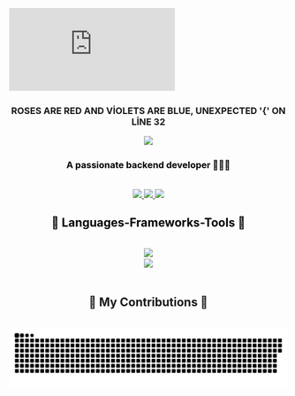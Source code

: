 ![MasterHead](https://www.washingtonpost.com/wp-apps/imrs.php?src=https://arc-anglerfish-washpost-prod-washpost.s3.amazonaws.com/public/HWT5XXHTWMI6XJRWDDFMLGUY3Q.jpg&w=916)
<h3 align="center">ROSES ARE RED AND VİOLETS ARE BLUE, UNEXPECTED '{' ON LİNE 32</h3>
<div align="center">
    <img src="https://visitor-badge.laobi.icu/badge?page_id=merlovelace&left_color=black&right_color=black" />
</div>


<h3 align="center" style="color: black;">A passionate backend developer 👩🏻‍💻</h3>

<br/>

<div align="center"> 
  <a href="mailto:yollcumerve@gmail.com">
    <img src="https://img.shields.io/badge/Gmail-333333?style=for-the-badge&logo=gmail&logoColor=red" />
  </a>
  <a href="https://www.linkedin.com/in/merve-yolcu-546470243/" target="_blank">
    <img src="https://img.shields.io/badge/LinkedIn-0077B5?style=for-the-badge&logo=linkedin&logoColor=white" />
  </a>
 <!-- <a href="https://salesp07.github.io" target="_blank">
     <img src="https://img.shields.io/badge/Portfolio-FF5722?style=for-the-badge&logo=todoist&logoColor=white"/> 
  </a> -->
   <a href="https://medium.com/@merpassenger" target="_blank">
    <img src="https://img.shields.io/badge/Medium-333333?style=for-the-badge&logo=medium&logoColor=white" />
  </a>
</div>

<h2 align="center" style="color: black;">🥂 Languages-Frameworks-Tools 🥂</h2>
<br/>
<div align="center">
    <img src="https://skillicons.dev/icons?i=nodejs,github,golang,javascript,typescript,express,nest,mongodb" /><br>
    <img src="https://skillicons.dev/icons?i=postgresql,mysql,git" />
</div>

</br>

<div align="center">
  <h2>🌳 My Contributions 🌳</h2>
  <br>
  <img alt="snake eating my contributions" src="https://raw.githubusercontent.com/merlovelace/merlovelace/output/github-contribution-grid-snake.svg"" />
  
  <br/><br/><br/>
</div>


